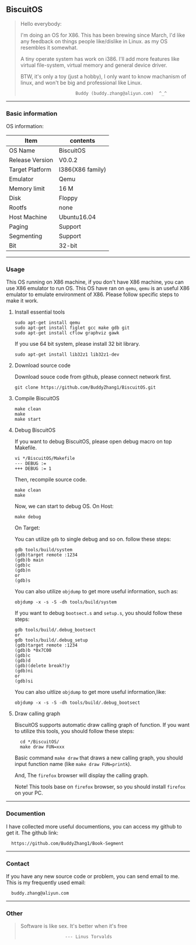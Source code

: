 BiscuitOS
--------------------------------------------

> Hello everybody:
>
> I'm doing an OS for X86.
> This has been brewing since March, I'd like any feedback on things
> people like/dislike in Linux. as my OS resembles it somewhat.
>
> A tiny operate system has work on i386. I'll add more features like 
> virtual file-system, virtual memory and general device driver.
>
> BTW, it's only a toy (just a hobby), I only want to know machanism of linux,
> and won't be big and professional like Linux.
>
>                          Buddy (buddy.zhang@aliyun.com)  ^_^
> 

----------------------------------------------

### Basic information

  OS information:

  | Item                    | contents                      | 
  | ----------------------- | ----------------------------- |
  | OS Name                 | BiscuitOS                     |
  | Release Version         | V0.0.2                        |
  | Target Platform         | I386(X86 family)              |
  | Emulator                | Qemu                          |
  | Memory limit            | 16 M                          |
  | Disk                    | Floppy                        |
  | Rootfs                  | none                          |
  | Host Machine            | Ubuntu16.04                   |
  | Paging                  | Support                       |
  | Segmenting              | Support                       |
  | Bit                     | 32-bit                        |

-------------------------------------------------

### Usage

  This OS running on X86 machine, if you don't have X86 machine, you 
  can use X86 emulator to run OS. This OS have ran on `qemu`, `qemu` is 
  an useful X86 emulator to emulate environment of X86. Please follow 
  specific steps to make it work.

  1. Install essential tools

	  ```
	  sudo apt-get install qemu
	  sudo apt-get install figlet gcc make gdb git
	  sudo apt-get install cflow graphviz gawk
	  ```

	 If you use 64 bit system, please install 32 bit library.
	
	  ```
	  sudo apt-get install lib32z1 lib32z1-dev
	  ```

  2. Download source code

     Download souce code from github, please connect network first.
	
	  ```
	  git clone https://github.com/BuddyZhang1/BiscuitOS.git
	  ```

  3. Compile BiscuitOS
  
	  ```
      make clean  
      make 
      make start
      ```

  4. Debug BiscuitOS

     If you want to debug BiscuitOS, please open debug macro on top Makefile.
	
	  ```
	  vi */BiscuitOS/Makefile
	  --- DEBUG := 
	  +++ DEBUG := 1
	  ```
	
	 Then, recompile source code.
	
	  ```
	  make clean
	  make
	  ```
	
	 Now, we can start to debug OS.
	 On Host:
      
	  ```
      make debug
      ```
     On Target:

	    You can utilize `gdb` to single debug and so on. follow these steps:
	    
		```
	    gdb tools/build/system
	    (gdb)target remote :1234
	    (gdb)b main
	    (gdb)c
	    (gdb)n
	    or 
	    (gdb)s
	    ```
	  
	  You can also utilize `objdump` to get more useful information, such as:
	    
		```
	    objdump -x -s -S -dh tools/build/system
	    ```

	  If you want to debug `bootsect.s` and `setup.s`, you should follow
	  these steps:
        
		```
        gdb tools/build/.debug_bootsect
	    or 
        gdb tools/build/.debug_setup
        (gdb)target remote :1234
        (gdb)b *0x7C00
        (gdb)c
        (gdb)d
	    (gdb)(delete break?)y
	    (gdb)ni
	    or 
	    (gdb)si
        ```
	  
	  You can also uitlize `objdump` to get more useful information,like:
	    
		```
	    objdump -x -s -S -dh tools/build/.debug_bootsect
	    ```

  5. Draw calling graph

     BiscuitOS supports automatic draw calling graph of function. If you want
	 to utilize this tools, you should follow these steps:
	 ```
       cd */BiscuitOS/
	   make draw FUN=xxx
	 ```
	 Basic command `make draw` that draws a new calling graph, you should
	 input function name (like `make draw FUN=printk`).

	 And, The `firefox` browser will display the calling graph. 

	 Note! This tools base on `firefox` browser, so you should install 
	 `firefox` on your PC. 

	 
--------------------------------------------------

### Documention

  I have collected more useful documentions, you can access my github to 
  get it. The github link:
  
  ```
    https://github.com/BuddyZhang1/Book-Segment
  ```

---------------------------------------------------

### Contact

  If you have any new source code or problem, you can send email to me.
  This is my frequently used email:
  
  ```
    buddy.zhang@aliyun.com
  ```
----------------------------------------------------

### Other

  > Software is like sex. It's better when it's free
  >
  >                      --- Linus Torvalds


